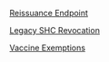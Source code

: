 [Reissuance Endpoint](cards-rfcs-001-reissuance-endpoint.html)

[Legacy SHC Revocation](cards-rfcs-002-legacy-shc-revocation.html)

[Vaccine Exemptions](cards-rfcs-003-vaccine-exemptions.html)


<p></p>
<p></p>